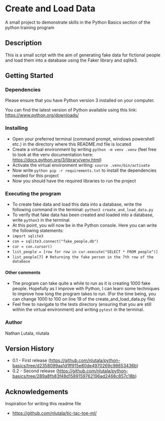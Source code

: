 # Create and Load Data
A small project to demonstrate skills in the Python Basics section of the python training program

## Description
This is a small script with the aim of generating fake data for fictional people and load them into a database using the Faker library and sqlite3.

## Getting Started
### Dependencies
Please ensure that you have Python version 3 installed on your computer.

You can find the latest version of Python available using this link: https://www.python.org/downloads/

### Installing
* Open your preferred terminal (command prompt, windows powershell etc.) in the directory where this README.md file is located
* Create a virtual environment by writing ``` python -m venv .venv ``` (feel free to look at the venv documentation here: https://docs.python.org/3/library/venv.html)
* Activate the virtual environment writing: ``` source .venv/bin/activate ```
* Now write ``` python pip -r requirements.txt ``` to install the dependencies needed for this project
* Now you should have the required libraries to run the project

### Executing the program
* To create fake data and load this data into a database, write the following command in the terminal: ``` python3 create_and_load_data.py ```
* To verify that fake data has been created and loaded into a database, write ``` python3 ``` in the terminal.
* At this point, you will now be in the Python console. Here you can write the following statements:
* ``` import sqlite3 ```
* ``` con = sqlite3.connect("fake_people.db") ```
* ``` cur = con.cursor() ```
* ``` list_people = [row for row in cur.execute("SELECT * FROM people")] ```
* ``` list_people[7] # Returning the fake person in the 7th row of the database ```

#### Other comments
* The program can take quite a while to run as it is creating 1000 fake people. Hopefully as I improve with Python, I can learn some techniques to improve how long the program takes to run. (For the time being, you can change 1000 to 100 on line 19 of the create_and_load_data.py file)
* Feel free to navigate to the tests directory (ensuring that you are still within the virtual environment) and writing ``` pytest ``` in the terminal.

### Author
Nathan Lutala, nlutala

## Version History
* 0.1 - First release (https://github.com/nlutala/python-basics/tree/d2358099aa1d1ff915e80de4970269c98653436b)
* 0.2 - Second release (https://github.com/nlutala/python-basics/tree/289a8fb83f48d1589159762196ad2468c857c18b)

## Acknowledgements
Inspiration for writing this readme file
* https://github.com/nlutala/tic-tac-toe-ml/
